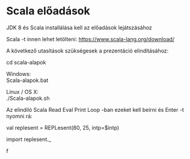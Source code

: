 # Scala előadások

JDK 8 és Scala installálása kell az előadások lejátszásához

Scala -t innen lehet letölteni: https://www.scala-lang.org/download/

A következő utasítások szükségesek a prezentáció elindításához:

cd scala-alapok  

Windows: <br>
Scala-alapok.bat  

Linux / OS X: <br>
./Scala-alapok.sh

Az elindiló Scala Read Eval Print Loop -ban ezeket kell beírni és Enter -t nyomni rá:

val replesent = REPLesent(80, 25, intp=$intp)

import replesent._

f